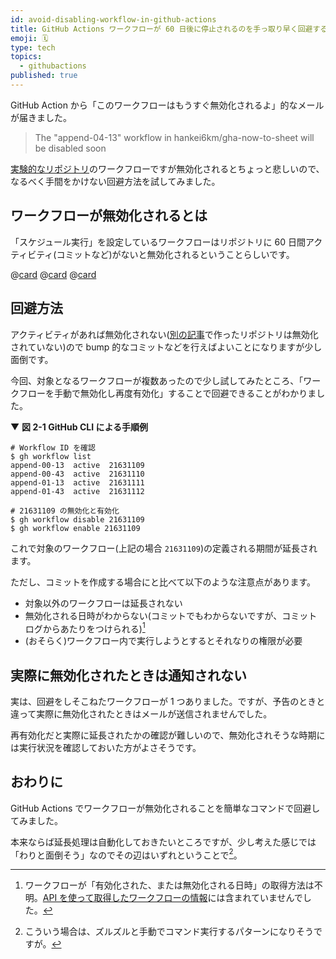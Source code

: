 ```yaml
---
id: avoid-disabling-workflow-in-github-actions
title: GitHub Actions ワークフローが 60 日後に停止されるのを手っ取り早く回避する
emoji: 🗓️
type: tech
topics:
  - githubactions
published: true
---
```


GitHub Action から「このワークフローはもうすぐ無効化されるよ」的なメールが届きました。

> The "append-04-13" workflow in hankei6km/gha-now-to-sheet will be disabled soon

[実験的なリポジトリ](https://github.com/hankei6km/gha-now-to-sheet)のワークフローですが無効化されるとちょっと悲しいので、なるべく手間をかけない回避方法を試してみました。

## ワークフローが無効化されるとは

「スケジュール実行」を設定しているワークフローはリポジトリに 60 日間アクティビティ(コミットなど)がないと無効化されるということらしいです。

@[card](https://github.community/t/no-notification-workflow-disabled-after-60-days/182169/)
@[card](https://zenn.dev/hellorusk/articles/fc6d4696f5b269)
@[card](https://qiita.com/tommy_aka_jps/items/65193185b520a1e2be21)

## 回避方法

アクティビティがあれば無効化されない([別の記事](https://zenn.dev/hankei6km/articles/automatically-update-github-profile)で作ったリポジトリは無効化されていない)ので bump 的なコミットなどを行えばよいことになりますが少し面倒です。

今回、対象となるワークフローが複数あったので少し試してみたところ、「ワークフローを手動で無効化し再度有効化」することで回避できることがわかりました。

▼ **図 2-1 GitHub CLI による手順例**

```shell-session
# Workflow ID を確認
$ gh workflow list
append-00-13  active  21631109
append-00-43  active  21631110
append-01-13  active  21631111
append-01-43  active  21631112

# 21631109 の無効化と有効化
$ gh workflow disable 21631109
$ gh workflow enable 21631109
```

これで対象のワークフロー(上記の場合 `21631109`)の定義される期間が延長されます。

ただし、コミットを作成する場合にと比べて以下のような注意点があります。

*   対象以外のワークフローは延長されない
*   無効化される日時がわからない(コミットでもわからないですが、コミットログからあたりをつけられる)[^workflow-status]
*   (おそらく)ワークフロー内で実行しようとするとそれなりの権限が必要

[^workflow-status]: ワークフローが「有効化された、または無効化される日時」の取得方法は不明。[API を使って取得したワークフローの情報](https://docs.github.com/ja/rest/actions/workflows#get-a-workflow)には含まれていませんでした。

## 実際に無効化されたときは通知されない

実は、回避をしそこねたワークフローが 1 つありました。ですが、予告のときと違って実際に無効化されたときはメールが送信されませんでした。

再有効化だと実際に延長されたかの確認が難しいので、無効化されそうな時期には実行状況を確認しておいた方がよさそうです。

## おわりに

GitHub Actions でワークフローが無効化されることを簡単なコマンドで回避してみました。

本来ならば延長処理は自動化しておきたいところですが、少し考えた感じでは「わりと面倒そう」なのでその辺はいずれということで[^zubora]。

[^zubora]: こういう場合は、ズルズルと手動でコマンド実行するパターンになりそうですが。
